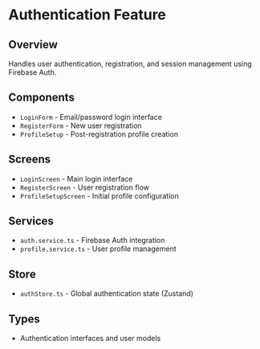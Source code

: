 # Authentication Feature

## Overview
Handles user authentication, registration, and session management using Firebase Auth.

## Components
- `LoginForm` - Email/password login interface
- `RegisterForm` - New user registration
- `ProfileSetup` - Post-registration profile creation

## Screens
- `LoginScreen` - Main login interface
- `RegisterScreen` - User registration flow
- `ProfileSetupScreen` - Initial profile configuration

## Services
- `auth.service.ts` - Firebase Auth integration
- `profile.service.ts` - User profile management

## Store
- `authStore.ts` - Global authentication state (Zustand)

## Types
- Authentication interfaces and user models 